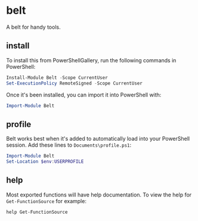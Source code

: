 # belt

A belt for handy tools.

## install

To install this from PowerShellGallery, run the following commands in PowerShell:
```powershell
Install-Module Belt -Scope CurrentUser
Set-ExecutionPolicy RemoteSigned -Scope CurrentUser
```

Once it's been installed, you can import it into PowerShell with:
```powershell
Import-Module Belt
```

## profile

Belt works best when it's added to automatically load into your PowerShell session.
Add these lines to `Documents\profile.ps1`:
```powershell
Import-Module Belt
Set-Location $env:USERPROFILE
```

## help

Most exported functions will have help documentation.
To view the help for `Get-FunctionSource` for example:
```powershell
help Get-FunctionSource
```
